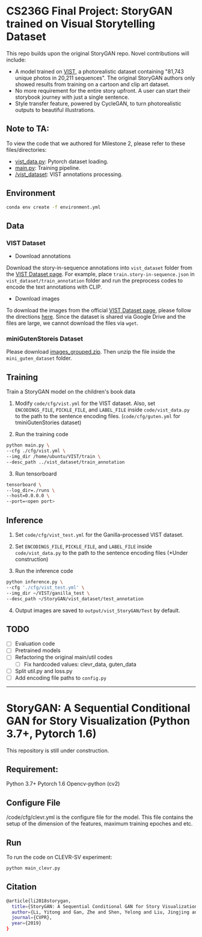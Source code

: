 # CS236G Final Project: StoryGAN trained on Visual Storytelling Dataset  

This repo builds upon the original StoryGAN repo. Novel contributions will include:
- A model trained on [VIST](https://visionandlanguage.net/VIST/), a photorealistic dataset containing "81,743 unique photos in 20,211 sequences". The original StoryGAN authors only showed results from training on a cartoon and clip art dataset.
- No more requirement for the entire story upfront. A user can start their storybook journey with just a single sentence.
- Style transfer feature, powered by CycleGAN, to turn photorealistic outputs to beautiful illustrations.

## Note to TA:
To view the code that we authored for Milestone 2, please refer to these files/directories:
- [vist_data.py](https://github.com/eunjeeSung/StoryGAN/blob/master/code/vist_data.py): Pytorch dataset loading.
- [main.py](https://github.com/eunjeeSung/StoryGAN/blob/master/code/main.py): Training pipeline.
- [/vist_dataset](https://github.com/eunjeeSung/StoryGAN/tree/master/vist_dataset): VIST annotations processing.

## Environment

```bash
conda env create -f environment.yml
```

## Data

### VIST Dataset

- Download annotations

Download the story-in-sequence annotations into `vist_dataset` folder from the [VIST Dataset page](http://visionandlanguage.net/VIST/dataset.html). For example, place `train.story-in-sequence.json` in `vist_dataset/train_annotation` folder and run the preprocess codes to encode the text annotations with CLIP.

- Download images

To download the images from the official [VIST Dataset page](http://visionandlanguage.net/VIST/dataset.html), please follow the directions [here](https://www.quora.com/How-do-I-download-a-very-large-file-from-Google-Drive/answer/Shane-F-Carr?ch=10&share=6509af0d&srid=hoGGk). Since the dataset is shared via Google Drive and the files are large, we cannot download the files via `wget`.

### miniGutenStoreis Dataset

Please download [images_grouped.zip](https://drive.google.com/file/d/10w-00iDJwdEumn61Z0m_ZVyEjeqSo2c3/view?usp=sharing).
Then unzip the file inside the `mini_guten_dataset` folder.


## Training

Train a StoryGAN model on the children's book data

1. Modify `code/cfg/vist.yml` for the VIST dataset. Also, set `ENCODINGS_FILE`, `PICKLE_FILE`, and `LABEL_FILE` inside `code/vist_data.py` to the path to the sentence encoding files.
(`code/cfg/guten.yml` for tminiGutenStories dataset)

2. Run the training code

```bash
python main.py \
--cfg ./cfg/vist.yml \
--img_dir /home/ubuntu/VIST/train \
--desc_path ../vist_dataset/train_annotation
```

3. Run tensorboard

```bash
tensorboard \
--log_dir=./runs \
--host=0.0.0.0 \
--port=<open port>
```


## Inference

1. Set `code/cfg/vist_test.yml` for the Ganilla-processed VIST dataset.

2. Set `ENCODINGS_FILE`, `PICKLE_FILE`, and `LABEL_FILE` inside `code/vist_data.py` to the path to the sentence encoding files
(*Under construction)

3. Run the inference code
```bash
python inference.py \
--cfg './cfg/vist_test.yml' \
--img_dir ~/VIST/ganilla_test \
--desc_path ~/StoryGAN/vist_dataset/test_annotation
```

4. Output images are saved to `output/vist_StoryGAN/Test` by default.


## TODO

- [ ] Evaluation code
- [ ] Pretrained models
- [ ] Refactoring the original main/util codes
  - [ ] Fix hardcoded values: clevr_data, guten_data
- [ ] Split util.py and loss.py
- [ ] Add encoding file paths to `config.py`

---

# StoryGAN: A Sequential Conditional GAN for Story Visualization (Python 3.7+, Pytorch 1.6)
This repository is still under construction. 

## Requirement:
Python 3.7+
Pytorch 1.6
Opencv-python (cv2)

## Configure File
/code/cfg/clevr.yml is the configure file for the model. This file contains the setup of the dimension of the features, maximum training epoches and etc.


## Run
To run the code on CLEVR-SV experiment:
```bash
python main_clevr.py
```

## Citation
```bash
@article{li2018storygan,
  title={StoryGAN: A Sequential Conditional GAN for Story Visualization},
  author={Li, Yitong and Gan, Zhe and Shen, Yelong and Liu, Jingjing and Cheng, Yu and Wu, Yuexin and Carin, Lawrence and Carlson, David and Gao, Jianfeng},
  journal={CVPR},
  year={2019}
}
```
